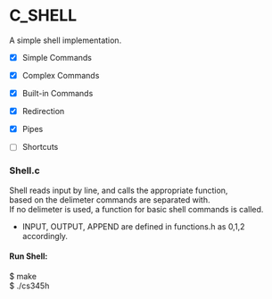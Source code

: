 # C_SHELL

A simple shell implementation.

- [x] Simple Commands
- [x] Complex Commands
- [x] Built-in Commands
- [x] Redirection
- [x] Pipes
- [ ] Shortcuts


### Shell.c

Shell reads input by line, and calls the appropriate function,  
based on the delimeter commands are separated with.  
If no delimeter is used, a function for basic shell commands is called.

* INPUT, OUTPUT, APPEND are defined in functions.h as 0,1,2 accordingly.

#### Run Shell:

$ make  
$ ./cs345h